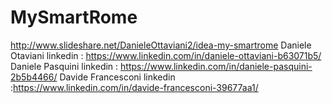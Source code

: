 # MySmartRome
http://www.slideshare.net/DanieleOttaviani2/idea-my-smartrome
Daniele Otaviani linkedin : https://www.linkedin.com/in/daniele-ottaviani-b63071b5/
Daniele Pasquini linkedin : https://www.linkedin.com/in/daniele-pasquini-2b5b4466/
Davide Francesconi linkedin :https://www.linkedin.com/in/davide-francesconi-39677aa1/
